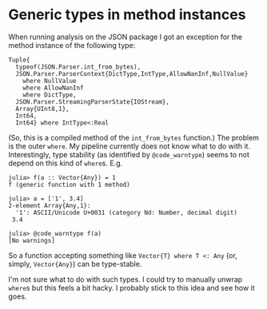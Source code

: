 # Generic types in method instances

When running analysis on the JSON package I got an exception for the method
instance of the following type:

    Tuple{
      typeof(JSON.Parser.int_from_bytes),
      JSON.Parser.ParserContext{DictType,IntType,AllowNanInf,NullValue} 
        where NullValue 
        where AllowNanInf 
        where DictType,
      JSON.Parser.StreamingParserState{IOStream},
      Array{UInt8,1},
      Int64,
      Int64} where IntType<:Real

(So, this is a compiled method of the `int_from_bytes` function.) 
The problem is the outer `where`. My pipeline currently does not know what to do
with it. Interestingly, type stability (as identified by `@code_warntype`)
seems to not depend on this kind of `where`s. E.g.

    julia> f(a :: Vector{Any}) = 1
    f (generic function with 1 method)

    julia> a = ['1', 3.4]
    2-element Array{Any,1}:
      '1': ASCII/Unicode U+0031 (category Nd: Number, decimal digit)
     3.4

    julia> @code_warntype f(a)
    [No warnings]

So a function accepting something like `Vector{T} where T <: Any` (or, simply,
`Vector{Any}`) can be type-stable.

I'm not sure what to do with such types. I could try to manually unwrap `where`s
but this feels a bit hacky. I probably stick to this idea and see how it goes.
